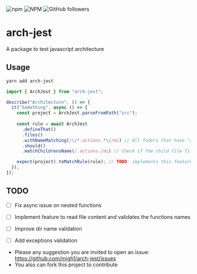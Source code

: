 ![npm](https://img.shields.io/npm/v/arch-jest)
![NPM](https://img.shields.io/npm/l/arch-jest)
![GitHub followers](https://img.shields.io/github/followers/migh1?label=%40migh1&style=social)

# arch-jest

A package to test javascript architecture

## Usage

```bash
yarn add arch-jest
```

```javascript
import { ArchJest } from "arch-jest";

describe("Architecture", () => {
  it("Something", async () => {
    const project = ArchJest.parseFromPath("src");
    
    const rule = await ArchJest
      .defineThat()
      .files()
      .withNameMatching(/\/*.actions.*\//mi) // All foders that have "actions" in the name
      .should()
      .matchChildrensName(/.actions./mi) // Check if the child file filtered before has "actions" on its name

    expect(project).toMatchRule(rule); // TODO: implements this feature
  });
});
```

## TODO

- [ ] Fix async issue on nested functions
- [ ] Implement feature to read file content and validates the functions names
- [ ] Improve dir name validation
- [ ] Add exceptions validation


- Please any suggestion you are invited to open an issue: https://github.com/migh1/arch-jest/issues
- You also can fork this project to contribute 

